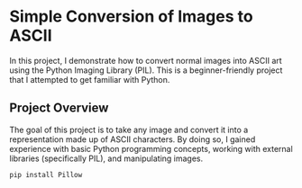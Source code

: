 # Simple Conversion of Images to ASCII

In this project, I demonstrate how to convert normal images into ASCII art using the Python Imaging Library (PIL). This is a beginner-friendly project that I attempted to get familiar with Python. 

## Project Overview

The goal of this project is to take any image and convert it into a representation made up of ASCII characters. By doing so, I gained experience with basic Python programming concepts, working with external libraries (specifically PIL), and manipulating images.

```bash
pip install Pillow
